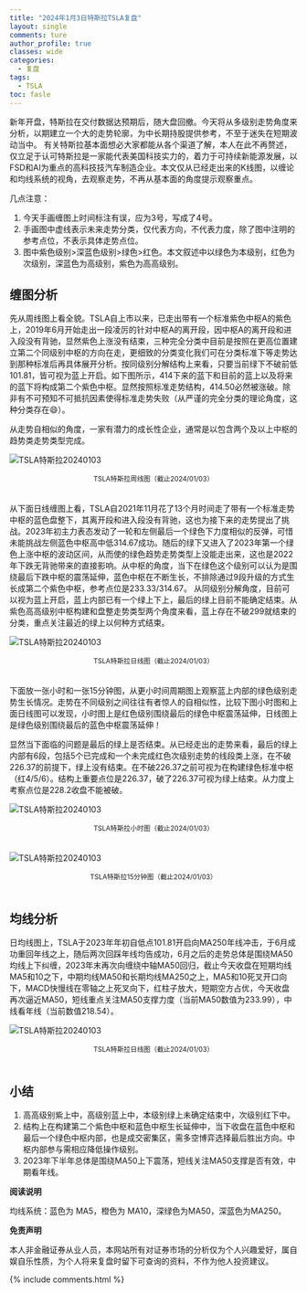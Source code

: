 ```yaml
---
title: "2024年1月3日特斯拉TSLA复盘"
layout: single
comments: ture
author_profile: true
classes: wide
categories:
  - 复盘
tags:
  - TSLA
toc: fasle
---
```


新年开盘，特斯拉在交付数据达预期后，随大盘回撤。今天将从多级别走势角度来分析，以期建立一个大的走势轮廓，为中长期持股提供参考，不至于迷失在短期波动当中。
有关特斯拉基本面想必大家都能从各个渠道了解，本人在此不再赘述，仅立足于认可特斯拉是一家能代表美国科技实力的，着力于可持续新能源发展，以FSD和AI为重点的高科技技汽车制造企业。本文仅从已经走出来的K线图，以缠论和均线系统的视角，去观察走势，不再从基本面的角度提示观察重点。

几点注意：

1. 今天手画缠图上时间标注有误，应为3号，写成了4号。
2. 手画图中虚线表示未来走势分类，仅代表方向，不代表力度，除了图中注明的参考点位，不表示具体走势点位。
3. 图中紫色级别>深蓝色级别>绿色>红色。本文叙述中以绿色为本级别，红色为次级别，深蓝色为高级别，紫色为高高级别。

## 缠图分析

先从周线图上看全貌。TSLA自上市以来，已走出带有一个标准紫色中枢A的紫色上，2019年6月开始走出一段凌厉的针对中枢A的离开段，因中枢A的离开段和进入段没有背驰，显然紫色上涨没有结束，三种完全分类中目前是按照在更高位置建立第二个同级别中枢的方向在走，更细致的分类变化我们可在分类标准下等走势达到那种标准后再具体展开分析。按同级别分解结构上来看，只要当前绿下不破前低101.81，皆可视为蓝上开启。如下图所示，414下来的蓝下和目前的蓝上以及将来的蓝下将构成第二个紫色中枢。显然按照标准走势结构，414.50必然被涨破。除非有不可预知不可抵抗因素使得标准走势失败（从严谨的完全分类的理论角度，这种分类存在😄）。

从走势自相似的角度，一家有潜力的成长性企业，通常是以包含两个及以上中枢的趋势类走势类型完成。

![TSLA特斯拉20240103](https://money.olim.ca/assets/images/2024-01-04-TSLA-week.jpg)
<small><center>TSLA特斯拉周线图（截止2024/01/03）</center></small>　 

从下面日线缠图上看，TSLA自2021年11月花了13个月时间走了带有一个标准走势中枢的蓝色盘整下，其离开段和进入段没有背驰，这也为接下来的走势提出了挑战。2023年初主力表态发动了一轮和左侧最后一个绿色下力度相似的反弹，可惜未能挑战左侧蓝色中枢高中低314.67成功。随后的绿下又进入了2023年第一个绿色上涨中枢的波动区间，从而使的绿色趋势走势类型上没能走出来，这也是2022年下跌无背驰带来的直接影响。从中枢的角度，当下在绿色这个级别可以认为是围绕最后下跌中枢的震荡延伸，蓝色中枢在不断生长，不排除通过9段升级的方式生长成第二个紫色中枢，参考点位是233.33/314.67。 从同级别分解角度，目前可以视为蓝上开启，蓝上内部已有一个绿上下上，最后的绿上目前不能确定结束。从紫色高高级别中枢构建和盘整走势类型两个角度来看，蓝上存在不破299就结束的分类，重点关注最近的绿上以何种方式结束。

![TSLA特斯拉20240103](https://money.olim.ca/assets/images/2024-01-04-TSLA-day.jpg)
<small><center>TSLA特斯拉日线图（截止2024/01/03）</center></small>　 　 

下面放一张小时和一张15分钟图，从更小时间周期图上观察蓝上内部的绿色级别走势生长情况。走势在不同级别之间往往有者惊人的自相似性，比较下图小时图和上面日线图可以发现，小时图上是红色级别围绕最后的绿色中枢震荡延伸，日线图上是绿色级别围绕最后的蓝色中枢震荡延伸！

显然当下面临的问题是最后的绿上是否结束。从已经走出的走势来看，最后的绿上内部有6段，包括5个已完成和一个未完成红色次级别走势的线段类上涨，在不破226.37的前提下，绿上没有结束。在不破226.37之前可视为在构建绿色标准中枢（红4/5/6）。结构上重要点位是226.37，破了226.37可视为绿上结束。从力度上考察点位是228.2收盘不能被破。

![TSLA特斯拉20240103](https://money.olim.ca/assets/images/2024-01-04-TSLA-hour.jpg)
<small><center>TSLA特斯拉小时图（截止2024/01/03）</center></small>　  

![TSLA特斯拉20240103](https://money.olim.ca/assets/images/2024-01-04-TSLA-minute.jpg)
<small><center>TSLA特斯拉15分钟图（截止2024/01/03）</center></small>　 

## 均线分析
日均线图上，TSLA于2023年年初自低点101.81开启向MA250年线冲击，于6月成功重回年线之上，随后两次回踩年线均告成功，6月之后的走势总体是围绕MA50均线上下纠缠，2023年末再次向缠绕中轴MA50回归，截止今天收盘在短期均线MA5和10之下，中期均线MA50和长期均线MA250之上，MA5和10死叉开口向下，MACD快慢线在零轴之上死叉向下，红柱子放大，短期空方占优，今天收盘再次逼近MA50，短线重点关注MA50支撑力度（当前MA50数值为233.99），中线看年线（当前数值218.54）。

![TSLA特斯拉20240103](https://money.olim.ca/assets/images/2024-01-04-TSLA-day.png)
<small><center>TSLA特斯拉日线图（截止2024/01/03）</center></small>　

## 小结

1. 高高级别紫上中，高级别蓝上中，本级别绿上未确定结束中，次级别红下中。
2. 结构上在构建第二个紫色中枢和蓝色中枢生长延伸中，当下收盘在蓝色中枢和最后一个绿色中枢内部，也是成交密集区，需多空博弈选择最后胜出方向。中枢内部参与需相应降低操作级别。
3. 2023年下半年总体是围绕MA50上下震荡，短线关注MA50支撑是否有效，中期看年线。

**阅读说明**

均线系统：蓝色为 MA5，橙色为 MA10，深绿色为MA50，深蓝色为MA250。

**免责声明** 

本人非金融证券从业人员，本网站所有对证券市场的分析仅为个人兴趣爱好，属自娱自乐性质，为个人将来复盘时留下可查询的资料，不作为他人投资建议。

<div>
  {% include comments.html %}
</div>

